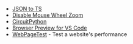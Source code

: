 - [JSON to TS](https://marketplace.visualstudio.com/items?itemName=MariusAlchimavicius.json-to-ts)
- [Disable Mouse Wheel Zoom](https://marketplace.visualstudio.com/items?itemName=NoahRichards.DisableMouseWheelZoom)
- [CircuitPython](https://marketplace.visualstudio.com/items?itemName=joedevivo.vscode-circuitpython)
- [Browser Preview for VS Code](https://marketplace.visualstudio.com/items?itemName=auchenberg.vscode-browser-preview)
- [WebPageTest](https://www.webpagetest.org/) - Test a website's performance
